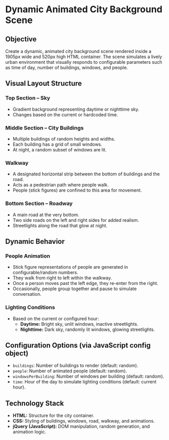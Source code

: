 # Dynamic Animated City Background Scene

## Objective
Create a dynamic, animated city background scene rendered inside a 1905px wide and 520px high HTML container. The scene simulates a lively urban environment that visually responds to configurable parameters such as time of day, number of buildings, windows, and people.

## Visual Layout Structure

### Top Section – Sky
- Gradient background representing daytime or nighttime sky.
- Changes based on the current or hardcoded time.

### Middle Section – City Buildings
- Multiple buildings of random heights and widths.
- Each building has a grid of small windows.
- At night, a random subset of windows are lit.

### Walkway
- A designated horizontal strip between the bottom of buildings and the road.
- Acts as a pedestrian path where people walk.
- People (stick figures) are confined to this area for movement.

### Bottom Section – Roadway
- A main road at the very bottom.
- Two side roads on the left and right sides for added realism.
- Streetlights along the road that glow at night.

## Dynamic Behavior

### People Animation
- Stick figure representations of people are generated in configurable/random numbers.
- They walk from right to left within the walkway.
- Once a person moves past the left edge, they re-enter from the right.
- Occasionally, people group together and pause to simulate conversation.

### Lighting Conditions
- Based on the current or configured hour:
  - **Daytime:** Bright sky, unlit windows, inactive streetlights.
  - **Nighttime:** Dark sky, randomly lit windows, glowing streetlights.

## Configuration Options (via JavaScript config object)
- `buildings`: Number of buildings to render (default: random).
- `people`: Number of animated people (default: random).
- `windowsPerBuilding`: Number of windows per building (default: random).
- `time`: Hour of the day to simulate lighting conditions (default: current hour).

## Technology Stack
- **HTML:** Structure for the city container.
- **CSS:** Styling of buildings, windows, road, walkway, and animations.
- **jQuery (JavaScript):** DOM manipulation, random generation, and animation logic. 